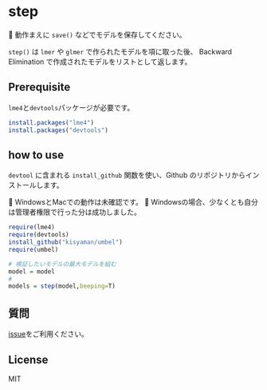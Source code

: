 # step

:snake: 動作まえに `save()` などでモデルを保存してください。

`step()` は `lmer` や `glmer` で作られたモデルを項に取った後、
Backward Elimination で作成されたモデルをリストとして返します。

## Prerequisite

`lme4`と`devtools`パッケージが必要です。

```R
install.packages("lme4")
install.packages("devtools")
```

## how to use

`devtool` に含まれる `install_github` 関数を使い、Github のリポジトリからインストールします。

:snake: WindowsとMacでの動作は未確認です。
:snake: Windowsの場合、少なくとも自分は管理者権限で行った分は成功しました。

```R
require(lme4)
require(devtools)
install_github("kisyaman/umbel")
require(umbel)

# 検証したいモデルの最大モデルを組む
model = model
#
models = step(model,beeping=T)

```

## 質問

[issue](https://github.com/kisyaman/step/issues)をご利用ください。

## License
MIT
